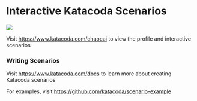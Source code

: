 # Interactive Katacoda Scenarios

[![](http://shields.katacoda.com/katacoda/chaocai/count.svg)](https://www.katacoda.com/chaocai "Get your profile on Katacoda.com")

Visit https://www.katacoda.com/chaocai to view the profile and interactive scenarios

### Writing Scenarios
Visit https://www.katacoda.com/docs to learn more about creating Katacoda scenarios

For examples, visit https://github.com/katacoda/scenario-example
